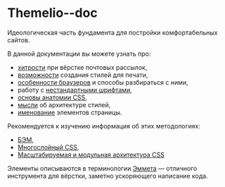 Themelio--doc
=============

Идеологическая часть фундамента для постройки комфортабельных сайтов.

В данной документации вы можете узнать про:

* [хитрости](pages/mail.md) при вёрстке почтовых рассылок,
* [возможности](pages/print.md) создания стилей для печати,
* [особенности браузеров](pages/browser_features.md) и способы разбираться с ними,
* работу с [нестандартными шрифтами](pages/fonts.md),
* [основы анатомии CSS](pages/styleguidelines.md),
* [мысли](pages/architecture.md) об архитектуре стилей,
* [именование](pages/naming.md) элементов страницы.

Рекомендуется к изучению информация об этих методологиях:

- [БЭМ](http://ru.bem.info/),
- [Многослойный CSS](http://operatino.github.com/MCSS/),
- [Масштабируемая и модульная архитектура CSS](http://smacss.com/)

Элементы описываются в терминологии [Эммета](http://emmet.io/) — отличного инструмента для вёрстки, заметно ускоряющего написание кода.
